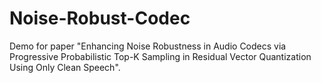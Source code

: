 # Noise-Robust-Codec
Demo for paper "Enhancing Noise Robustness in Audio Codecs via Progressive Probabilistic Top-K Sampling in Residual Vector Quantization Using Only Clean Speech".
